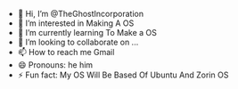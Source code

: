 - 👋 Hi, I’m @TheGhostIncorporation
- 👀 I’m interested in Making A OS
- 🌱 I’m currently learning To Make a OS
- 💞️ I’m looking to collaborate on ...
- 📫 How to reach me Gmail
- 😄 Pronouns: he him
- ⚡ Fun fact: My OS Will Be Based Of Ubuntu And Zorin OS

<!---
TheGhostIncorporation/TheGhostIncorporation is a ✨ special ✨ repository because its `README.md` (this file) appears on your GitHub profile.
You can click the Preview link to take a look at your changes.
--->
